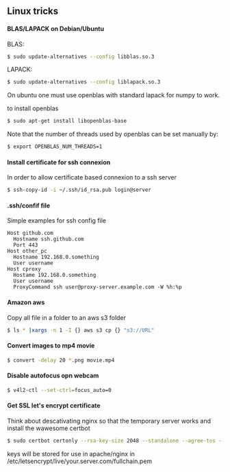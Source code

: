 ## Linux tricks

#### BLAS/LAPACK on Debian/Ubuntu

BLAS:
```bash
$ sudo update-alternatives --config libblas.so.3
```

LAPACK:
```bash
$ sudo update-alternatives --config liblapack.so.3
```
On ubuntu one must use openblas with standard lapack for numpy to work.

to install openblas
```bash
$ sudo apt-get install libopenblas-base
```

Note that the number of threads used by openblas can be set manually by:
```bash
$ export OPENBLAS_NUM_THREADS=1
```


#### Install certificate for ssh connexion

In order to allow certificate based connexion to a ssh server

```bash
$ ssh-copy-id -i ~/.ssh/id_rsa.pub login@server
```

#### .ssh/confif file

Simple examples for ssh config file

```
Host github.com
  Hostname ssh.github.com
  Port 443
Host other_pc
  Hostname 192.168.0.something
  User username 
Host cproxy
  Hostame 192.168.0.something
  User username
  ProxyCommand ssh user@proxy-server.example.com -W %h:%p
```


#### Amazon aws

Copy all file in a folder to an aws s3 folder
```bash
$ ls * |xargs -n 1 -I {} aws s3 cp {} "s3://URL" 
```


#### Convert images to mp4 movie

```bash
$ convert -delay 20 *.png movie.mp4
```

#### Disable autofocus opn webcam

```bash
$ v4l2-ctl --set-ctrl=focus_auto=0
```

#### Get SSL let's encrypt certificate

Think about descativating nginx so that the temporary server works and install the wawesome certbot

```bash
$ sudo certbot certonly --rsa-key-size 2048 --standalone --agree-tos --no-eff-email --email your@email.com -d your.server.com

```

keys will be stored for use in apache/nginx in /etc/letsencrypt/live/your.server.com/fullchain.pem



